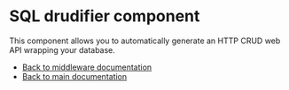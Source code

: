
# SQL drudifier component

This component allows you to automatically generate an HTTP CRUD web API wrapping your database.

* [Back to middleware documentation](/documentation/magic/)
* [Back to main documentation](/documentation/)
